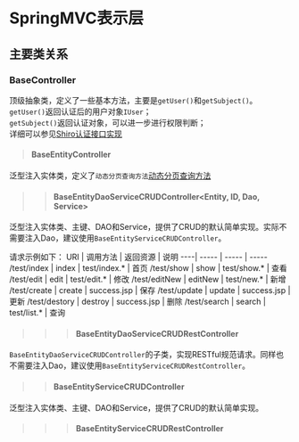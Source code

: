 SpringMVC表示层
=========================


主要类关系
---------------------------
### BaseController
顶级抽象类，定义了一些基本方法，主要是`getUser()`和`getSubject()`。    
`getUser()`返回认证后的用户对象`IUser`；    
`getSubject()`返回认证对象，可以进一步进行权限判断；    
详细可以参见[Shiro认证接口实现](wiki/demo/shiro.md)

> #### BaseEntityController<Entity>
泛型注入实体类，定义了`动态分页查询方法`[动态分页查询方法](动态分页查询方法)

> > #### BaseEntityDaoServiceCRUDController<Entity, ID, Dao, Service>
泛型注入实体类、主键、DAO和Service，提供了CRUD的默认简单实现。实际不需要注入Dao，建议使用`BaseEntityServiceCRUDController`。

请求示例如下：
URI | 调用方法 | 返回资源 | 说明
----| ----- | ----- | -----
/test/index | index | test/index.* | 首页
/test/show | show | test/show.* | 查看
/test/edit | edit | test/edit.* | 修改
/test/editNew | editNew | test/new.* | 新增
/test/create | create | success.jsp | 保存
/test/update | update | success.jsp | 更新
/test/destory | destroy | success.jsp | 删除
/test/search | search | test/list.* | 查询

> > > #### BaseEntityDaoServiceCRUDRestController
`BaseEntityDaoServiceCRUDController`的子类，实现RESTful规范请求。同样也不需要注入Dao，建议使用`BaseEntityServiceCRUDRestController`。


> > #### BaseEntityServiceCRUDController
泛型注入实体类、主键、DAO和Service，提供了CRUD的默认简单实现。


> > > #### BaseEntityServiceCRUDRestController



